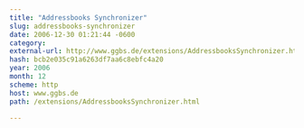 ```yaml
---
title: "Addressbooks Synchronizer"
slug: addressbooks-synchronizer
date: 2006-12-30 01:21:44 -0600
category: 
external-url: http://www.ggbs.de/extensions/AddressbooksSynchronizer.html
hash: bcb2e035c91a6263df7aa6c8ebfc4a20
year: 2006
month: 12
scheme: http
host: www.ggbs.de
path: /extensions/AddressbooksSynchronizer.html

---
```



